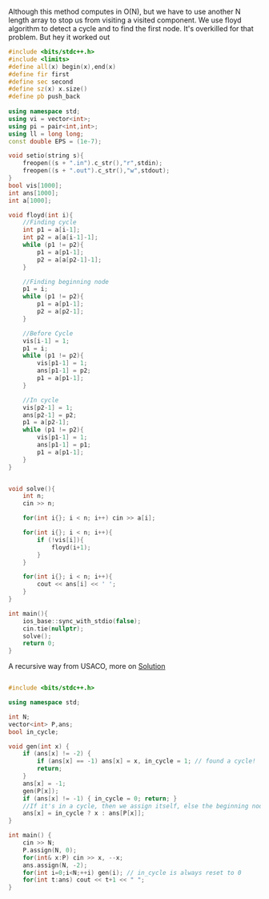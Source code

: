 Although this method computes in O(N), but we have to use another N length array to stop us from visiting a visited component. We use floyd algorithm to detect a cycle and to find the first node.  It's overkilled for that problem. But hey it worked out
```cpp
#include <bits/stdc++.h>
#include <limits>
#define all(x) begin(x),end(x)
#define fir first
#define sec second
#define sz(x) x.size()
#define pb push_back
 
using namespace std;
using vi = vector<int>;
using pi = pair<int,int>;
using ll = long long;
const double EPS = (1e-7);

void setio(string s){
	freopen((s + ".in").c_str(),"r",stdin);
	freopen((s + ".out").c_str(),"w",stdout);
}
bool vis[1000];
int ans[1000];
int a[1000];

void floyd(int i){
	//Finding cycle
    int p1 = a[i-1];
    int p2 = a[a[i-1]-1];
    while (p1 != p2){
        p1 = a[p1-1];
        p2 = a[a[p2-1]-1];
    }

    //Finding beginning node
    p1 = i;
    while (p1 != p2){
        p1 = a[p1-1];
        p2 = a[p2-1];
    }

    //Before Cycle
    vis[i-1] = 1;
    p1 = i;
    while (p1 != p2){
        vis[p1-1] = 1;
        ans[p1-1] = p2;
        p1 = a[p1-1];
    }

    //In cycle
    vis[p2-1] = 1;
    ans[p2-1] = p2;
    p1 = a[p2-1];
    while (p1 != p2){
        vis[p1-1] = 1;
        ans[p1-1] = p1;
        p1 = a[p1-1];
    }
}


void solve(){
    int n;
    cin >> n;

    for(int i{}; i < n; i++) cin >> a[i];

    for(int i{}; i < n; i++){
        if (!vis[i]){
            floyd(i+1);
        }
    }

    for(int i{}; i < n; i++){
        cout << ans[i] << ' ';
    }
}

int main(){
	ios_base::sync_with_stdio(false);
	cin.tie(nullptr);
    solve();
	return 0;
}
```
A recursive way from USACO, more on [Solution](https://usaco.guide/silver/func-graphs?lang=cpp)
```cpp

#include <bits/stdc++.h>

using namespace std;

int N;
vector<int> P,ans;
bool in_cycle;

void gen(int x) {
	if (ans[x] != -2) {
		if (ans[x] == -1) ans[x] = x, in_cycle = 1; // found a cycle!
		return;
	}
	ans[x] = -1;
	gen(P[x]);
	if (ans[x] != -1) { in_cycle = 0; return; }
	//If it's in a cycle, then we assign itself, else the beginning node
	ans[x] = in_cycle ? x : ans[P[x]];
}

int main() {
	cin >> N;
	P.assign(N, 0);
	for(int& x:P) cin >> x, --x;
	ans.assign(N, -2);
	for(int i=0;i<N;++i) gen(i); // in_cycle is always reset to 0
	for(int t:ans) cout << t+1 << " ";
}
```